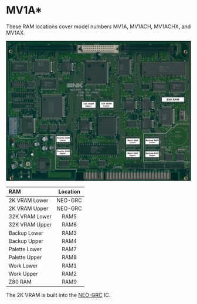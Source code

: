 # MV1A*

These RAM locations cover model numbers MV1A, MV1ACH, MV1ACHX, and MV1AX.

![mv1a ram locations](images/mv1a_ram.jpg)

|      RAM       | Location |
| :------------- | :------: |
| 2K VRAM Lower  |  NEO-GRC |
| 2K VRAM Upper  |  NEO-GRC |
| 32K VRAM Lower |     RAM5 |
| 32K VRAM Upper |     RAM6 |
| Backup Lower   |     RAM3 |
| Backup Upper   |     RAM4 |
| Palette Lower  |     RAM7 |
| Palette Upper  |     RAM8 |
| Work Lower     |     RAM1 |
| Work Upper     |     RAM2 |
| Z80 RAM        |     RAM9 |

The 2K VRAM is built into the [NEO-GRC](https://wiki.neogeodev.org/index.php?title=NEO-GRC) IC.
